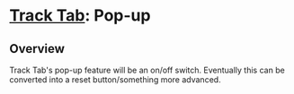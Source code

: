 # [Track Tab](./index.md): Pop-up

## Overview

Track Tab's pop-up feature will be an on/off switch. Eventually this can be converted into a reset button/something more advanced.